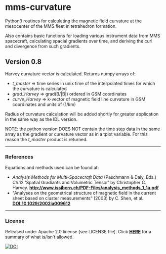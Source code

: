 # mms-curvature
Python3 routines for calculating the magnetic field curvature at the mesocenter of the MMS fleet in tetrahedron formation.

Also contains basic functions for loading various instrument data from MMS spacecraft, calculating spacial gradients over time, and deriving the curl and divergence from such gradients.

## Version 0.8
Harvey curvature vector is calculated.  Returns numpy arrays of:

- *t_master* => time series in unix time of the interpolated times for which the curvature is calculated
- *grad_Harvey* => grad(B/|B|) ordered in GSM coordinates
- *curve_Harvey* => k-vector of magnetic field line curvature in GSM coordinates and units of (1/km)

Radius of curvature calculation will be added shortly for greater application in the same way as the IDL version.  

NOTE: the python version DOES NOT contain the time step data in the same array as the gradient or curvature vector as in a tplot variable.  For this reason the *t_master* product is returned.

-----

### References
Equations and methods used can be found at:

- *Analysis Methods for Multi-Spacecraft Data* (Paschmann & Daly, Eds.) Ch.12 'Spatial Gradiants and Volumetric Tensor' by Christopher C. Harvey.  **http://www.issibern.ch/PDF-Files/analysis_methods_1_1a.pdf**
- "Analyses on the geometrical structure of magnetic field in the current sheet based on cluster measurements" (2003) by C. Shen, et al.  **[DOI:10.1029/2002ja009612](https://doi.org/10.1029/2002JA009612)**

-----
### License
Released under Apache 2.0 license (see LICENSE file).  Click **[HERE](https://tldrlegal.com/license/apache-license-2.0-(apache-2.0))** for a summary of what is/isn't allowed.



[![DOI](https://zenodo.org/badge/187900473.svg)](https://zenodo.org/badge/latestdoi/187900473)


